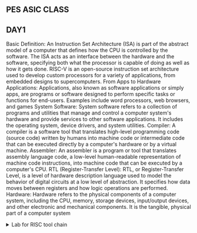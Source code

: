 ## PES ASIC CLASS
## DAY1

Basic Definition: An Instruction Set Architecture (ISA) is part of the abstract model of a computer that defines how the CPU is controlled by the software. The ISA acts as an interface between the hardware and the software, specifying both what the processor is capable of doing as well as how it gets done.
RISC-V is an open-source instruction set architecture used to develop custom processors for a variety of applications, from embedded designs to supercomputers. From Apps to Hardware
Applications: Applications, also known as software applications or simply apps, are programs or software designed to perform specific tasks or functions for end-users. Examples include word processors, web browsers, and games
System Software: System software refers to a collection of programs and utilities that manage and control a computer system's hardware and provide services to other software applications. It includes the operating system, device drivers, and system utilities.
Compiler: A compiler is a software tool that translates high-level programming code (source code) written by humans into machine code or intermediate code that can be executed directly by a computer's hardware or by a virtual machine.
Assembler: An assembler is a program or tool that translates assembly language code, a low-level human-readable representation of machine code instructions, into machine code that can be executed by a computer's CPU.
RTL (Register-Transfer Level): RTL, or Register-Transfer Level, is a level of hardware description language used to model the behavior of digital circuits at a low level of abstraction. It specifies how data moves between registers and how logic operations are performed.
Hardware: Hardware refers to the physical components of a computer system, including the CPU, memory, storage devices, input/output devices, and other electronic and mechanical components. It is the tangible, physical part of a computer system

</details>
<details>
	
<summary> Lab for RISC tool chain </summary>

 LABWORK FOR RISC TOOLCHAIN
1a#Writing C program using leaf header to find sum of integers from1 to 1 to n
 #include<stdio.h>
 int main(){
   int i, sum=0, n=111;
   for (i=1;i<=n; ++i) {
   sum +=i;
   } 
  printf("Sum of numbers from 1 to %d is %d \n",n,sum);
 return 0;
  }

![image](https://github.com/pavithra7369/asic/assets/143084423/8ea3e3ed-bccb-4517-be05-5d4939c223be)

 to get the output we use gcc compiler
 
 ![image](https://github.com/pavithra7369/asic/assets/143084423/91ac5138-57b9-4b6b-b08a-4c840ae1a881)
 
Using the RISC-V GCC compiler, we compiled the C program. riscv64-unknown-elf-gcc -O1 -mabi=lp64 -march=rv64i -o p1.o p1.c Using ls -ltr p1.c we can check that the object file is created.

![image](https://github.com/pavithra7369/asic/assets/143084423/93da6b2c-c8a3-46e8-8faa-8b6a0f76788a)

to get dissembled ALP code use: riscv64-unknown-elf-objdump -d p1.o | less
In order to view the main section, type /main

![image](https://github.com/pavithra7369/asic/assets/143084423/b9202056-49b6-412d-b58f-2c640ff17033)

the byte information increments by 4 bytes,
number of instructions =1084/4

Spike Simulation and Debug: spike pk p1.o is used to check whether the instructions produced are right to give the correct output.
spike -d pk p1.c is used for debugging.

1b.Write a C program p2 that shows the maximum and minimum values of 64 bit signed numbers

![image](https://github.com/pavithra7369/asic/assets/143084423/70ea471f-02f6-4412-9b1f-7953d2bac52c)

after compiling

![image](https://github.com/pavithra7369/asic/assets/143084423/675cb8c6-e0f2-4da9-8450-2a62243a167d)

1c.Write a C program p3 that shows the maximun and minimum values of 64 bit unsigned numbers

![image](https://github.com/pavithra7369/asic/assets/143084423/585f71cf-bbfe-4025-b04a-803f9a7ab667)

after compiling

![image](https://github.com/pavithra7369/asic/assets/143084423/ca7c3286-7a23-4de3-b32c-e20328e58f13)


Application binary interface(ABI)
ABI (application binary interface), as the name says, is an interface, that helps programs access system hardware and services.
ABI defines how your code is stored inside the library file, so that any program using your library can locate the desired function and execute it.
Each register has a specific name called ABI name which access the internal registers of internal registers.

Labwork
Write C code in one file and your assembly code in a separate file. In the assembly file, we declared assembly functions with appropriate signatures that match the calling conventions of your platform.
C Program - Sum of numbers from 1 to 9:
![image](https://github.com/pavithra7369/asic/assets/143084423/ffeb1c5f-fac0-45b2-bf37-2abefc7f3a5f)

assembly code

![image](https://github.com/pavithra7369/asic/assets/143084423/b94e6ba2-d773-4b2b-97ba-545858901e97)

Compilation: To compile C code and Asseembly file use the command
riscv64-unknown-elf-gcc -O1 -mabi=lp64 -march=rv64i -o p3.o p3.c load.s this would generate object file p3.o
Execution: To execute the object file run the command spike pk p3.o

![image](https://github.com/pavithra7369/asic/assets/143084423/a296774b-3f68-4b6c-a2f0-a8cc4f064c02)



## Installation
> git clone https://github.com/YosysHQ/yosys.git

> cd yosys

> sudo apt install make

> sudo apt-get update

> sudo apt-get install build-essential clang bison flex  libreadline-dev gawk tcl-dev libffi-dev git  graphviz xdot pkg-config python3 libboost-system-dev libboost-python-dev libboost-filesystem-dev zlib1g-dev

> make config-gcc

> make

> sudo make install

> sudo apt install gtkwave

![WhatsApp Image 2023-09-02 at 19 12 29](https://github.com/pavithra7369/asic/assets/143084423/fc6ba69b-1112-44da-98b0-c0f24f826f73)

+ Yosys installation
  
   $ git clone https://github.com/YosysHQ/yosys.git
  
   $ cd yosys-master
  
   $ sudo apt install make
  
   $ sudo apt-get install build-essential clang bison flex \
    libreadline-dev gawk tcl-dev libffi-dev git \
    graphviz xdot pkg-config python3 libboost-system-dev \
    libboost-python-dev libboost-filesystem-dev zlib1g-dev
  
  $ make
  
  $ sudo make install
  
  ![WhatsApp Image 2023-09-02 at 19 17 44](https://github.com/pavithra7369/asic/assets/143084423/d1cb3e7f-4330-45fb-ad21-f2b0aa514ba3)

  + Iverilog installation command
    > sudo apt-get install iverilog

    ![WhatsApp Image 2023-09-02 at 19 20 27](https://github.com/pavithra7369/asic/assets/143084423/99e68623-0f7f-4062-8efc-bac965a30b80)

  + gtkwave simulator installation command
    > sudo apt-get install gtkwave

    ![WhatsApp Image 2023-09-02 at 19 22 38](https://github.com/pavithra7369/asic/assets/143084423/0646e0cf-e994-41f1-a483-9f6727a287b9)


# DAY 1 RTL DESIGN USING VERILOG WITH SKY130 TECHNOLOGY

## **Introduction to open-source simulator iverilog**
__Simulator__
   + simulator is a tool used for checking the design
   
   + RTL design is checked for adherence to the spec by simulating the design
   
   + Simulator is a tool used for simulating the design(iverilog is the simulator here)
   
__Design__
   + Design is the actual verilog code or set of verilog codes which has the intended functionality to meet with required specifications
   
__Testbench__
     + Testbench is the setup to apply stimulus(test_vectors) to the design to check it's functionality and match it to spec
     
__How Simulator Works?__
   + Simulator looks for the change on input signals
   + Upon change to the input the output will be evaluated,no change in input-no change in output
   + Simulator is looking for change in the values of input.
   
   ![WhatsApp Image 2023-09-02 at 16 29 45](https://github.com/pavithra7369/asic/assets/143084423/621d6e08-28d5-4e9e-9b27-99340d98eb39)

 __iverilog based simulation flow__
 ![WhatsApp Image 2023-09-02 at 16 29 46](https://github.com/pavithra7369/asic/assets/143084423/5f5a8767-af09-4633-8363-4813dfe20400)
  VCD file-value change dump format, vcd file is used because we are looking for changes in values
  gtkwave-is used for viewing the waveform
  
_examples with testbenches_
  ![WhatsApp Image 2023-09-02 at 16 43 05](https://github.com/pavithra7369/asic/assets/143084423/f358224b-06af-4b64-9e21-846920cab8aa)
  
 
    module good_mux (input i0 , input i1 , input sel , output reg y); 
  
    always @ (*)
 
     begin
		if(sel)
		y <= i1;
		else 
		y <= i0;
	end
      endmodule
      

      timescale 1ns / 1ps
    module tb_good_mux;
    // Inputs
    reg i0,i1,sel;
    // Outputs
    wire y;
  		// Instantiate the Unit Under Test (UUT), name based instantiation
	good_mux uut (.sel(sel),.i0(i0),.i1(i1),.y(y));
	//good_mux uut (sel,i0,i1,y);  //order based instantiation
    initial begin
	$dumpfile("tb_good_mux.vcd");
	$dumpvars(0,tb_good_mux);
	// Initialize Inputs
	sel = 0;
	i0 = 0;
	i1 = 0;
	#300 $finish;
     end
    always #75 sel = ~sel;
    always #10 i0 = ~i0;
    always #55 i1 = ~i1;
    endmodule

**we have stimulus generator,we dont have stimulus observer,we arre directly dumping the vcd file and observing the output.**

## simulation
**commands used are**
> iverilog filename.v tb_filename.v

>./a.out      #this cwhen executed, this dumps the vcd file

> gtkwave tb_filename.vcd
 
![WhatsApp Image 2023-09-02 at 16 47 01](https://github.com/pavithra7369/asic/assets/143084423/c70b5b97-cbee-4720-8392-00adf48a804e)

![WhatsApp Image 2023-09-02 at 17 02 13](https://github.com/pavithra7369/asic/assets/143084423/99377cec-3618-4696-9820-52b74b68dd5c)

when multiplexer's select line=0, the output is following I0,when select line =1,the output follows I1
To look into what is exactly written in this file use the following command
gvim tb_good_mux.v -o good_mux.v

![WhatsApp Image 2023-09-02 at 17 09 36](https://github.com/pavithra7369/asic/assets/143084423/c79ddabd-79a4-400d-af11-e79a2ef75a82)


## synthesis
  Introduction to yosys
 **Synthesizer**
  + Tool used for converting the RTL to netlist
  + Yosys is the synthesizer in this course

![WhatsApp Image 2023-09-02 at 17 16 58](https://github.com/pavithra7369/asic/assets/143084423/85768ab1-2d4d-4f61-aba8-ba40aa572a16)

>read_verilog command is to read the design
>read_liberty to read .lib files
>write_verilog is to write netlist file
>Netlist is representation of design in cells present in .lib

**Verify the synthesis**

![WhatsApp Image 2023-09-02 at 17 21 04](https://github.com/pavithra7369/asic/assets/143084423/d342605e-586e-450b-94fb-5868e3f1c2ac)

+ The set of primary inputs/primary outputs will remain same between RTL design and synthesized netlist

**RTL design:**

Behavioural representation of required specification

**Synthesis:**

 It is RTL to gate level translation,this file is given out as a file called netlist
 
**.lib**

.lib is a collection of logical modules,there are different flavours of same gate.

-->We reqire different flavours of the same gate for example a 2 input AND gate with slow,medium and faster version.
In general fast version of gates are required for maximum speed of operation of a digital circuit, and slow version of gates are required to 
ensure no "hold" issues.This collection of logical modules form .lib

![WhatsApp Image 2023-09-02 at 17 41 52](https://github.com/pavithra7369/asic/assets/143084423/1bab7205-351f-48d9-85ec-84f70c8a9a4e)

**-->Faster cells vs Slower cell**, faster calls require more silicon area and power but they have less delay, slower cells require less silicon area and power but delay is comparitively more. Faster cells have wider transistors when compared to slower cells.

**-->Selection of cell**
We'll need to guide the Synthesizer to choose the flavour of cells that is optimum for implementation of logic circuit.More use of faster cells leads to more power consumption and silicon area and hold time violations may occur. More use of slower cells may make the circuit sluggish and may not meet the required performance.
So, the guidance offfered to synthesizer is "constraints"

![WhatsApp Image 2023-09-02 at 17 44 10](https://github.com/pavithra7369/asic/assets/143084423/963b38ca-3b0c-4570-b652-fb0ce33825d8)

+The synthesis process,first synthtical check is performed and then design is mapped.*

# Invoking Yosys 

> read_liberty -lib /path to .lib file    
*It reads all the components in the .lib file*

> read_verilog good_mux.v   
*This will read the desgn verilog file*

![WhatsApp Image 2023-09-02 at 17 51 40](https://github.com/pavithra7369/asic/assets/143084423/b0ce7301-3007-47b8-a480-182030b2df60)

> synth -top good_mux    
*synthsesizes the design*

![WhatsApp Image 2023-09-02 at 17 54 01](https://github.com/pavithra7369/asic/assets/143084423/ebbf93c5-eb31-427d-b99d-60e83b117e17)

![WhatsApp Image 2023-09-02 at 17 55 29](https://github.com/pavithra7369/asic/assets/143084423/58e64428-4511-4b21-9b31-9fff3e6b96b4)

> abc -liberty /path to .lib file 
*this command generates the netlist file based on .lib file*

![WhatsApp Image 2023-09-02 at 17 58 52](https://github.com/pavithra7369/asic/assets/143084423/52a3ca14-8519-4dcc-bcb7-616dc622a687)

>show 
*to see the synthsized output*

![WhatsApp Image 2023-09-02 at 18 00 10](https://github.com/pavithra7369/asic/assets/143084423/01f0240e-3397-41ed-9607-2f30f85aeb41)

*The synthesised output*

 ![WhatsApp Image 2023-09-02 at 18 07 42](https://github.com/pavithra7369/asic/assets/143084423/787c7a51-cc1c-4f65-82dd-93eaba24766a)
 
> write_verilog good_mux_netlist.v
  * To write the netlist*
   
> !gvim good_mux_netlist.v
*to extract the structue of file*

![WhatsApp Image 2023-09-02 at 18 13 01](https://github.com/pavithra7369/asic/assets/143084423/55d90739-f6dc-4967-9a50-068965a5e167)

![WhatsApp Image 2023-09-02 at 18 25 03](https://github.com/pavithra7369/asic/assets/143084423/0cdec9d7-089a-49f7-904f-a95a78bacfea)

*To get the netlist in a simple way switch to commands below*
> write_verilog -noattr good_mux_netlist.v
 >!gvim good_mux_netlist.v

![WhatsApp Image 2023-09-02 at 18 27 58](https://github.com/pavithra7369/asic/assets/143084423/2d62b0ed-9192-4699-b355-4301ac24fe3d)

## DAY2 Timing libs, hierarchical, flat synthesis, efficient flop coding styles
+ Introduction to timing dot libs
Command to extract .lib
> gvim /path

![WhatsApp Image 2023-09-02 at 19 35 04](https://github.com/pavithra7369/asic/assets/143084423/af63bcbd-49eb-4ded-a3f3-e0ffe02a2c0d)

![WhatsApp Image 2023-09-02 at 19 35 04](https://github.com/pavithra7369/asic/assets/143084423/d3f34acf-0bec-4b9f-8156-abf1b1f98544)

 if neede Use :syn off to remove the colour 
 
![WhatsApp Image 2023-09-02 at 19 37 49](https://github.com/pavithra7369/asic/assets/143084423/86e50b01-9f5a-4452-b560-178a2697a85c)

+ The first line represents the name of the library

+ PVT --> Process Voltage Temperature ,
  important for design to work . in the above library that is... sky130_fd_sc_hd__tt_025C_1v80

+ tt stands for typical process

+ 025c tands for temperature

+ 1v80stands for voltage

the command :/cell marks the main cells

![WhatsApp Image 2023-09-02 at 20 12 56](https://github.com/pavithra7369/asic/assets/143084423/1b7803b8-2380-418a-99ce-15d7fbbdee40)


+ what does the library contains?
here are some features:
different flavour of different cells and different flavour of same cells.
leakage_power
area number
power port information
each input pin information
transition and delay associated with the cell
timing information etc.

# **Lab hirearchial synthesis and flat synthesis**

     module sub_module2 (input a, input b, output y);
	assign y = a | b;
     endmodule

    module sub_module1 (input a, input b, output y);
	assign y = a&b;
    endmodule


    module multiple_modules (input a, input b, input c , output y);
    wire net1;
    sub_module1 u1(.a(a),.b(b),.y(net1));  //net1 = a&b
    sub_module2 u2(.a(net1),.b(c),.y(y));  //y = net1|c ,ie y = a&b + c;
    endmodule

+ command used for multiple modules are
  # Hierarchical Synthesis
> gvim multiple_modules.v

![WhatsApp Image 2023-09-02 at 21 20 24](https://github.com/pavithra7369/asic/assets/143084423/955f7671-b22c-43b2-9e0b-dc3751ad6c55)

![WhatsApp Image 2023-09-02 at 21 19 06](https://github.com/pavithra7369/asic/assets/143084423/1576f0b5-0914-42dd-baba-80b35f8de3b7)

Commands used:
> yosys --> to invoke yosys

> read_liberty -lib /path

> read_verilog multiple_modules.v

> synth -top multiple_modules

> abc -liberty /path

> show multiple_modules

![WhatsApp Image 2023-09-02 at 21 22 52](https://github.com/pavithra7369/asic/assets/143084423/c452a358-03d4-4019-9b0c-a9a1ad504969)

![WhatsApp Image 2023-09-02 at 21 23 54](https://github.com/pavithra7369/asic/assets/143084423/6c70307d-b199-4116-b4f4-b597b643e8f5)

![WhatsApp Image 2023-09-02 at 21 24 37](https://github.com/pavithra7369/asic/assets/143084423/e9af85dd-680b-47e1-a8f5-bbbdcec9b0d0)

![WhatsApp Image 2023-09-02 at 21 24 56](https://github.com/pavithra7369/asic/assets/143084423/f8072ea0-357e-48c1-abe8-5fdd17bc868f)

![WhatsApp Image 2023-09-02 at 21 27 10](https://github.com/pavithra7369/asic/assets/143084423/d5667545-6418-4d83-87dd-011450778192)

to view the netlist commands used:

> write_verilog -noattr multiple_modules_hier.v

> !gvim multiple_modules_hier.v

![WhatsApp Image 2023-09-02 at 21 31 24](https://github.com/pavithra7369/asic/assets/143084423/db26a7ac-ede1-4e79-953d-82ad20414139)

![WhatsApp Image 2023-09-02 at 21 31 35](https://github.com/pavithra7369/asic/assets/143084423/320d2ad9-3631-44e3-97a0-a9cff70f88ac)

![WhatsApp Image 2023-09-02 at 21 36 21](https://github.com/pavithra7369/asic/assets/143084423/aad97fa8-bbb5-4f07-90fa-e5f4e433ba0e)

![WhatsApp Image 2023-09-02 at 21 56 40](https://github.com/pavithra7369/asic/assets/143084423/b284ba9e-aa50-4dba-825f-9f866f30aa44)

# Flat Synthesis

> flatten
is the command to write flat netlist

![WhatsApp Image 2023-09-02 at 21 56 40](https://github.com/pavithra7369/asic/assets/143084423/2f22bb3f-23dd-41e0-9727-f0d9bbda25c8)

![WhatsApp Image 2023-09-02 at 21 31 24](https://github.com/pavithra7369/asic/assets/143084423/416151c6-b2ab-4de7-bcb1-a4427046eebb)

![WhatsApp Image 2023-09-02 at 21 31 35](https://github.com/pavithra7369/asic/assets/143084423/022bef66-4756-405e-bc36-aec074bc7a89)

+ the hirearchies of submodule1 and submodule2 are preserved

![WhatsApp Image 2023-09-02 at 21 36 21](https://github.com/pavithra7369/asic/assets/143084423/475aac57-4304-480c-9413-8d759b336673)

+ when we flatten a module we see the structure completely

To obtain only sub_module1 :
invoke yosys

> read_liberty -lib /path

> read_verilog multiple_modules.v

> synth -top <module1_name>

> abc -liberty /path

> show

![WhatsApp Image 2023-09-02 at 21 43 59](https://github.com/pavithra7369/asic/assets/143084423/5013a767-f40d-4dc3-b6f5-455af757e59f)

![WhatsApp Image 2023-09-02 at 21 44 13](https://github.com/pavithra7369/asic/assets/143084423/af8d9e14-1f8d-4319-9ac4-723c755e36b1)

the sub_module1 is shown below:

![WhatsApp Image 2023-09-02 at 21 44 26](https://github.com/pavithra7369/asic/assets/143084423/2d98b40a-4601-43ee-b070-e6b0c6245076)

->Reasons for using submodules
+ sub module level synthesis is used when we have multiple instance of same module

+ divide and conquer

  # **Various flop coding styles and optimization**
  
   + flip flops are sequencing elements, they distinguish the current token from the prrevious token or data,without flip flops the next token might catch up with previous token,garbling both. Thus flip flops are used to store the value of glitches.
   +  flip flops are edge triggered the output of the flop changes only on the edge of the clock,means if the input is glitching the output will be stable,meaning the stable output is given next combinational circuit then the output of the combinational circuit will also be stable.

** How to code the flip flops **
To initialize the flop ,there are control pins on the flop like reset or set

these reset and set can either be synchronous or asynchronous

+ **ASYNCHRONOUS**
> **asynchronous reset**:
 _module dff_asyncres_

    module dff_asyncres ( input clk ,  input async_reset , input d , output reg q );
    always @ (posedge clk , posedge async_reset)
    begin
	      if(async_reset)
		    q <= 1'b0;
	      else	
		     q <= d;
    end
    endmodule

![WhatsApp Image 2023-09-03 at 08 15 19](https://github.com/pavithra7369/asic/assets/143084423/fbf5252b-73b3-4e8b-b5eb-e5790c123b18)

![WhatsApp Image 2023-09-03 at 08 11 56](https://github.com/pavithra7369/asic/assets/143084423/3817902f-02c4-47a3-b236-2e3752a0e41b)

![WhatsApp Image 2023-09-02 at 19 35 18](https://github.com/pavithra7369/asic/assets/143084423/46d613fc-8538-4b99-92ce-bb275c89c963)

![WhatsApp Image 2023-09-02 at 22 34 45](https://github.com/pavithra7369/asic/assets/143084423/ebad393c-4f54-4ee5-9cce-449104973a01)

 > **asynchronous set:**
 _module dff_asyn_set_

    module module dff_syncres ( input clk , input async_reset , input sync_reset , input d , output reg q );
         always @ (posedge clk )
         begin
	           if (sync_reset)
		         q <= 1'b0;
	           else	
		         q <= d;
         end
         endmodule

![WhatsApp Image 2023-09-02 at 22 34 46](https://github.com/pavithra7369/asic/assets/143084423/109cde00-af5c-4593-81f7-198f1efdf654)

  ![WhatsApp Image 2023-09-02 at 22 34 44](https://github.com/pavithra7369/asic/assets/143084423/9b8b8b41-35c3-4200-8166-d8debcb114c7)

![WhatsApp Image 2023-09-02 at 22 34 47](https://github.com/pavithra7369/asic/assets/143084423/cc110b21-5562-4668-aee7-4fa5b80daeab)

![WhatsApp Image 2023-09-02 at 22 34 45](https://github.com/pavithra7369/asic/assets/143084423/0ddcb26f-0b49-4e94-9f2c-344f381f11b8)

+ **Synchronous**
  > **Synchronous reset*
  _module dff_syncres_
   
      module dff_syncres ( input clk , input async_reset , input sync_reset , input d , output reg q );
         always @ (posedge clk )
         begin
	    if (sync_reset)
		  q <= 1'b0;
	    else	
		  q <= d;
          end
      endmodule

![WhatsApp Image 2023-09-03 at 08 26 36](https://github.com/pavithra7369/asic/assets/143084423/9c40f5a7-8a11-47f6-ba27-d0deb084b14f)

![WhatsApp Image 2023-09-03 at 08 24 13](https://github.com/pavithra7369/asic/assets/143084423/0ae75cc3-c973-43ec-ab38-7b2b01170bf8)

![WhatsApp Image 2023-09-02 at 15 04 36](https://github.com/pavithra7369/asic/assets/143084423/8a25a483-a9dc-43df-a6b1-8fbf0f3ea6c1)

  ![WhatsApp Image 2023-09-02 at 15 04 36](https://github.com/pavithra7369/asic/assets/143084423/37f25efe-0b73-49b4-8b74-95d3e5a19ec8)

+ **module mul2**

      module mul2 (input [2:0] a, output [3:0] y);
      assign y = a * 2;
      endmodule

  ![WhatsApp Image 2023-09-03 at 08 38 11](https://github.com/pavithra7369/asic/assets/143084423/3dfd84a5-1a96-4c3f-b350-fe97122beadc)

![WhatsApp Image 2023-09-03 at 08 38 10](https://github.com/pavithra7369/asic/assets/143084423/94f44513-422b-4911-a373-09ade64fd2ad)

![WhatsApp Image 2023-09-03 at 08 38 07](https://github.com/pavithra7369/asic/assets/143084423/22338f65-18ff-4ddc-ae4d-2eaf7808d450)

![WhatsApp Image 2023-09-03 at 08 38 10](https://github.com/pavithra7369/asic/assets/143084423/235239e4-0898-4ae1-b13f-cf62105888e0)

  ![WhatsApp Image 2023-09-03 at 08 38 07](https://github.com/pavithra7369/asic/assets/143084423/83d9eb13-e747-44f8-9416-253e6fc9b613)

![WhatsApp Image 2023-09-03 at 08 38 12](https://github.com/pavithra7369/asic/assets/143084423/c954b288-fa48-42e4-afde-30e8eb5ced68)

![WhatsApp Image 2023-09-03 at 08 38 10](https://github.com/pavithra7369/asic/assets/143084423/3682e3ec-6924-444e-ac21-cef55a2dc33e)

+ **special case**
  in this case the realtion is  a*9=y
  
![WhatsApp Image 2023-09-03 at 08 38 08](https://github.com/pavithra7369/asic/assets/143084423/30b32cb9-d7b8-4f1b-a5df-1a639fc8f111)

![WhatsApp Image 2023-09-03 at 08 38 09](https://github.com/pavithra7369/asic/assets/143084423/99962e9e-9f36-4022-a178-0daad2dfc057)

![WhatsApp Image 2023-09-03 at 08 38 09](https://github.com/pavithra7369/asic/assets/143084423/93279214-b534-4d43-8d47-63898623731e)

![WhatsApp Image 2023-09-03 at 08 38 09](https://github.com/pavithra7369/asic/assets/143084423/6d4dc4d2-b0ab-4990-a43c-1c94420e0886)

![WhatsApp Image 2023-09-03 at 08 38 12](https://github.com/pavithra7369/asic/assets/143084423/fc723b4b-71dd-46ed-a758-857b88e7f477)

## Day3 Combinational and sequential optimizations

 **Introduction to logic optimizations**
 
 > **Combinational logic optimization**
   > squeezing the logic to get most optimized logic-->area and power savings
   > constant propagation --> direct optimization
      > example:-
    ![WhatsApp Image 2023-09-03 at 09 05 19](https://github.com/pavithra7369/asic/assets/143084423/b2c845aa-04de-44d1-91cb-044f4d655201)
           In the above example if A is 0, we can effectively write th eentire logic circuit as inverter.This will directly reduce the number of 
           transistors required as  Y=(AB+C)' requires 8 transistors and a inverter circuit requires 2 MOS transistors, thus consuming less area and less 
           power.
   > boolean logic optimization --> using K-map
      > example:- 
   ![image](https://github.com/pavithra7369/asic/assets/143084423/076abf30-bf0e-4b72-b84d-94f863f356cb)
    As seen in the above example a boolean logic can be reduced, and thus the reduced equation requires less MOS transistors and less area and power 
    comparitively.

 > **Sequential logic optimizations**
   >  sequential constant propogation
       > example:-
        ![image](https://github.com/pavithra7369/asic/assets/143084423/79ad8b33-2f01-4d19-8af1-48c4e4e46b7b)
        in the above example, Y=1 irrespective of clock,reset,Q,A.
       > example:-
           ![image](https://github.com/pavithra7369/asic/assets/143084423/049c3feb-1aa9-4eed-83ea-6ad97eeb6fae)
         every flop with D input is not a sequential constant ,for clock to become sequential constant Q pin should always take constabt value.
    

   > Advanced optimization
     > state optimization - optimization of unused states
     > retiming -technique to improve performance of logic circuit
     > sequential logic cloning (floor plan Aware synthesis) - cloning is done when we are doing physical aware synthesis

**LAB- combinational logic optimizations**
command to do the optimizations is opt_clean -purge
1) opt_check

       module opt_check (input a , input b , output y);
       assign y = a?b:0;
       endmodule
   
![image](https://github.com/pavithra7369/asic/assets/143084423/913d45d0-faa7-456b-95b5-0473ca8a4738)

![image](https://github.com/pavithra7369/asic/assets/143084423/691c297a-44a0-4fcc-a2ce-5e7e0220dd44)

![image](https://github.com/pavithra7369/asic/assets/143084423/4ff3c139-73f5-44ab-a29d-5b3f239e45c5)

2)opt_check2
     
    module opt_check2 (input a , input b , output y);
     assign y = a?1:b;
    endmodule

![image](https://github.com/pavithra7369/asic/assets/143084423/83ebc849-703f-4723-94b6-8a0c6bb678bf)

![image](https://github.com/pavithra7369/asic/assets/143084423/09760d21-c3ff-4137-a742-41f7f74153d0)

 3)opt_check3
 
 ![WhatsApp Image 2023-09-03 at 11 34 52](https://github.com/pavithra7369/asic/assets/143084423/faba49c7-9b8f-46fe-848c-300eecf25fd8)

 ![WhatsApp Image 2023-09-03 at 11 36 59](https://github.com/pavithra7369/asic/assets/143084423/49b9f218-bb95-4b78-8631-92743c365c0a)

![WhatsApp Image 2023-09-03 at 11 38 09](https://github.com/pavithra7369/asic/assets/143084423/baed4345-4d79-4db4-80e1-c88aea63c2c3)

4)opt_check4

    module opt_check4 (input a , input b , input c , output y);
        assign y = a?(b?(a & c ):c):(!c);
    endmodule
![WhatsApp Image 2023-09-03 at 11 44 59](https://github.com/pavithra7369/asic/assets/143084423/0a5e5aec-ac76-478a-af0d-ce106174e8fd)

   ![WhatsApp Image 2023-09-03 at 11 46 05](https://github.com/pavithra7369/asic/assets/143084423/596be5b5-b3a2-475d-ac90-acd8d960fb2e)
 
![WhatsApp Image 2023-09-03 at 11 46 38](https://github.com/pavithra7369/asic/assets/143084423/5175d944-224b-4d42-bc85-23122880e0e6)

5)multiple_modules_opt

        module sub_module1(input a , input b , output y);
               assign y = a & b;
        endmodule

        module sub_module2(input a , input b , output y);
         assign y = a^b;
        endmodule

        module multiple_module_opt(input a , input b , input c , input d , output y);
        wire n1,n2,n3;
        sub_module1 U1 (.a(a) , .b(1'b1) , .y(n1));
        sub_module2 U2 (.a(n1), .b(1'b0) , .y(n2));
        sub_module2 U3 (.a(b), .b(d) , .y(n3));

        assign y = c | (b & n1); 
        endmodule
![image](https://github.com/pavithra7369/asic/assets/143084423/fb6b5007-7331-4525-9a0f-8c3d21ff134c)

![image](https://github.com/pavithra7369/asic/assets/143084423/705cc412-e1d0-4f0b-a4be-94ad27f720f1)

synthseis after command flatten

![image](https://github.com/pavithra7369/asic/assets/143084423/145b43a7-14d3-4d36-8ef8-1d93722339e9)


  6)multiple_module_opt2

                      module sub_module(input a , input b , output y);
 	                     assign y = a & b;
                      endmodule
 
                      module multiple_module_opt2(input a , input b , input c , input d , output y);
 	                    wire n1,n2,n3;
 	                    sub_module U1 (.a(a) , .b(1'b0) , .y(n1));
 	                    sub_module U2 (.a(b), .b(c) , .y(n2));
 	                    sub_module U3 (.a(n2), .b(d) , .y(n3));
 	                    sub_module U4 (.a(n3), .b(n1) , .y(y));
                      endmodule


![image](https://github.com/pavithra7369/asic/assets/143084423/3dd84fa7-8dd4-4ee4-909d-34fbb9514110)

synthesis after command flatten

![image](https://github.com/pavithra7369/asic/assets/143084423/29c59d52-4dae-47a6-8f78-a35b2dd41102)

     
   **LAB-sequential logic optimization**
   1)dff_const1
    Files are present in
    > ls dff*const

 ![WhatsApp Image 2023-09-03 at 10 20 01](https://github.com/pavithra7369/asic/assets/143084423/3929f6c1-6410-4153-b3c1-29b47b558c1c)

 ![WhatsApp Image 2023-09-03 at 10 18 48](https://github.com/pavithra7369/asic/assets/143084423/3eb60013-3e7e-4b7b-b1f3-45f03ef4b263)
 
![WhatsApp Image 2023-09-03 at 10 33 37](https://github.com/pavithra7369/asic/assets/143084423/6fc44c65-e9f8-41d1-a009-703db81738fa)

   ![WhatsApp Image 2023-09-03 at 10 28 12](https://github.com/pavithra7369/asic/assets/143084423/772b267f-7f78-4525-8d4a-1564e5ef82eb)
 
![WhatsApp Image 2023-09-03 at 10 29 57](https://github.com/pavithra7369/asic/assets/143084423/8fb9e666-1a9f-4bed-b3ae-e65780315ccb)

2)dff_const2
        
    module dff_const2(input clk, input reset, output reg q);
 	              always @(posedge clk, posedge reset)
 	              begin
 		         if(reset)
 			         q <= 1'b1;
 		         else
 			         q <= 1'b1;
 	               end
                endmodule
![WhatsApp Image 2023-09-03 at 10 38 47](https://github.com/pavithra7369/asic/assets/143084423/a99c6409-f870-49be-85c1-f26cd19c2b58)

![WhatsApp Image 2023-09-03 at 10 38 09](https://github.com/pavithra7369/asic/assets/143084423/46fd81d5-a295-477c-82ee-e615e448dd8a)

![WhatsApp Image 2023-09-03 at 10 35 03](https://github.com/pavithra7369/asic/assets/143084423/f2b0ccfc-68b4-4479-8b9c-4a0456a65573)

![WhatsApp Image 2023-09-03 at 10 41 18](https://github.com/pavithra7369/asic/assets/143084423/6fec596d-2071-47c0-a93b-94e5bf25d1c7)

![WhatsApp Image 2023-09-03 at 10 42 27](https://github.com/pavithra7369/asic/assets/143084423/377a97bc-2061-41b8-b732-0f3ed7aa8fb1)

3)dff_const3

    module dff_const3(input clk, input reset, output reg q);
 	reg q1;
 
 	always @(posedge clk, posedge reset)
 	begin
 		if(reset)
 		begin
 			q <= 1'b1;
 			q1 <= 1'b0;
 		end
 		else
 		begin
 			q1 <= 1'b1;
 			q <= q1;
 		end
 	end
 	endmodule

  ![WhatsApp Image 2023-09-03 at 11 00 52](https://github.com/pavithra7369/asic/assets/143084423/a44cde51-120f-40d0-96c8-b9c19e49f57f)

![WhatsApp Image 2023-09-03 at 11 04 30](https://github.com/pavithra7369/asic/assets/143084423/954687f0-6cc2-400f-8b5a-21931ce250ed)

![WhatsApp Image 2023-09-03 at 11 05 19](https://github.com/pavithra7369/asic/assets/143084423/44e7dae7-70d2-4a47-b9bb-fcc9afa2562d)

4)dff_const4
        
	module dff_const4(input clk, input reset, output reg q); reg q1;

 	always @(posedge clk, posedge reset)
 	begin
 		if(reset)
 		begin
 			q <= 1'b1;
 			q1 <= 1'b1;
 		end
 	else
 		begin
 			q1 <= 1'b1;
 			q <= q1;
 		end
 	end
 	endmodule
![WhatsApp Image 2023-09-03 at 11 10 04](https://github.com/pavithra7369/asic/assets/143084423/9840e1b3-5cee-470b-86de-026fb17e05a9)

![WhatsApp Image 2023-09-03 at 11 09 34](https://github.com/pavithra7369/asic/assets/143084423/8aaeaa50-c64e-4db7-b5f3-f87184b95d01)

![WhatsApp Image 2023-09-03 at 11 11 37](https://github.com/pavithra7369/asic/assets/143084423/e220a9d3-52d7-4c90-890b-e9b1c5496a86)

![WhatsApp Image 2023-09-03 at 11 12 11](https://github.com/pavithra7369/asic/assets/143084423/5986b0e1-1495-4bdd-8fbe-50077027d01e)

5)dff_const5

     module dff_const5(input clk, input reset, output reg q);
     reg q1;
    always @(posedge clk, posedge reset) 
    begin
    if(reset) begin q <= 1'b0; q1 <= 1'b0; 
    end 
    else 
    begin q1 <= 1'b1; q <= q1; 
    end
    end endmodule

![WhatsApp Image 2023-09-03 at 11 17 56](https://github.com/pavithra7369/asic/assets/143084423/f941d0be-6006-4374-bba7-077d72d49b8e)

![WhatsApp Image 2023-09-03 at 11 17 23](https://github.com/pavithra7369/asic/assets/143084423/a087a973-d4bb-4c26-a6fc-5142549493d9)

![WhatsApp Image 2023-09-03 at 11 19 10](https://github.com/pavithra7369/asic/assets/143084423/3de66b4e-f0ee-4b4b-911c-03176d5fe03d)

![WhatsApp Image 2023-09-03 at 11 20 26](https://github.com/pavithra7369/asic/assets/143084423/3fd6986e-e5a6-4bc4-9a74-2f47c279f3d3)

**Sequential optimizations for unused outputs**
1)counter_opt

 		module counter_opt (input clk , input reset , output q);
 		reg [2:0] count;
 		assign q = count[0];
 		always @(posedge clk ,posedge reset)
 		begin
 			if(reset)
 				count <= 3'b000;
 			else
 				count <= count + 1;
 		end
 		endmodule

   ![WhatsApp Image 2023-09-03 at 12 34 15](https://github.com/pavithra7369/asic/assets/143084423/55bb3c3d-aadf-4f89-ae8e-46d96135ff8f)

![WhatsApp Image 2023-09-03 at 12 33 24](https://github.com/pavithra7369/asic/assets/143084423/ddb0fe79-77a7-47f0-abd6-763966b44ea6)

![image](https://github.com/pavithra7369/asic/assets/143084423/50ad19a1-ac36-45c5-9249-22c1d5be4a8e)

![WhatsApp Image 2023-09-03 at 12 37 59](https://github.com/pavithra7369/asic/assets/143084423/1dbd3b08-a1a9-4a7e-83cf-20d173069e77)

![WhatsApp Image 2023-09-03 at 12 39 24](https://github.com/pavithra7369/asic/assets/143084423/dee2572d-8e38-439f-8053-ba0456a0a6b7)


2)module counter_opt2

 			module counter_opt (input clk , input reset , output q);
 					reg [2:0] count;
 					assign q = {count[2:0]==3'b100};
 					always @(posedge clk ,posedge reset)
 					begin
 					if(reset)
 						count <= 3'b000;
 					else
 						count <= count + 1;
 					end
 			endmodule

![image](https://github.com/pavithra7369/asic/assets/143084423/474e4c19-6e2c-4b82-9cf1-71370af00c71)

![image](https://github.com/pavithra7369/asic/assets/143084423/e4e9bfe1-077b-425f-889c-7828a9aba519)

## Day-4-GLS,blocking vs non-blocking and Synthesis-Simulation mismatch

**GLS, Synthesis-Simulation mismatch and Blocking, Non-blocking statements**

+  What is GLS?

  Running the test bench with netlist as design under test
  netlist is logically same as RTL code,input and output in netlist and RTL code are same therefore nerlist will fit in the testbench


+ why GLS?

  verify the logical correctness of gesign after synthesis
  Ensuring the timing of the design is met, for this GLS need to be run with delay annotation.

+  GLS using IVERILOG

![image](https://github.com/pavithra7369/asic/assets/143084423/3cbf6dd3-50c5-4f10-9057-49f7a2293e53)

> The design in the above block contains netlist,it has standard cells, but these standarrd cell's meaning should be given to the tool, so we give gate level verilog modules.
> we validate the functionality of netlist, for synthesis and simulation mismatches.

+ Synthesis Ans Simulation Mismatch
  
  missing sensitivity list
  blocking vs Non blocking Assignments
  Non standard verilog code
Example:

	  module mux(
	  input i0,input i1,input sel,ouput reg y);
       always@(sel)
	  begin
	  if(sel)
	       y=i1;
	  else
	       y=i0;
	  end 
	  endmodule
 +  simulator looks for change in input only then there is change in input
+ Blocking and non blocking statements
 > Blocking (=)
   + executes the statements in the order it is written
   + so the first statement is evaluated beforee the second statement


>  Non-blocking (<=)
   + executes parallely .order doesnot matches
   + executes all the RHS when always block is entered and assigns to LHS.


+ Caveats with Blocking Statements
//In this case q=q0 and then q0=d
 
      module code (input clk,input reset,input d,output regd);
      reg q0;
      always@(posedge clk,posedge reset)
      begin
       if(reset)
        begin q0=1'b0; q=1'b0;
       end
      else 
      begin
      q=q0
      q0=d;
      end 
      endmodule
//In this case the order is changed which leads to wrong output, This is where synthesis mismatch occurs
     
	 module code (input clk,input reset,input d,output regd);
	  reg q0;
	  always@(posedge clk,posedge reset)
	  begin
	  if(reset)
	  begin
	   q0=1'b0;
	   q=1'b0;
	  end
	  else
	  begin
	   q0=d;
	   q=q0;
	  end 
	  endmodule
   
  **Labs-GLS and Synthesis-Simulation Mismatch**

    module ternary_operator_mux (input i0 , input i1 , input sel , output y);
		assign y = sel?i1:i0;
	endmodule

 ![WhatsApp Image 2023-09-03 at 13 59 30](https://github.com/pavithra7369/asic/assets/143084423/b0b027a7-0d3d-4180-9310-de9aa2d9ad93)

  ![WhatsApp Image 2023-09-03 at 13 58 51](https://github.com/pavithra7369/asic/assets/143084423/024efa71-a572-4eec-ae99-cf8eabc01f73)

![WhatsApp Image 2023-09-03 at 14 01 27](https://github.com/pavithra7369/asic/assets/143084423/bfb8448b-a5f1-4506-ae20-b44cd1e6323a)

![WhatsApp Image 2023-09-03 at 14 01 00](https://github.com/pavithra7369/asic/assets/143084423/d817c9e7-c46f-4f40-b5e1-781cf76bd704)

+ Netlist simulation
  
 ![WhatsApp Image 2023-09-03 at 14 13 27](https://github.com/pavithra7369/asic/assets/143084423/f090cb3e-feb2-45d0-bb68-31c7e47038fe)

![WhatsApp Image 2023-09-03 at 14 14 03](https://github.com/pavithra7369/asic/assets/143084423/a3d80f1b-b503-4222-8c31-59cdd3767585)

Example2: this is going show the simulation synthesis mismatch


	module bad_mux (input i0 , input i1 , input sel , output reg y);
		always @ (sel)
		begin
			if(sel)
				y <= i1;
			else 
				y <= i0;
		end
	endmodule

 ![WhatsApp Image 2023-09-03 at 14 18 55](https://github.com/pavithra7369/asic/assets/143084423/4ff06f77-cf12-453e-8451-08d80ab2e94e)

![WhatsApp Image 2023-09-03 at 14 18 29](https://github.com/pavithra7369/asic/assets/143084423/4e2b6e04-e222-40c2-a15c-c9ae261305aa)

![WhatsApp Image 2023-09-03 at 14 20 41](https://github.com/pavithra7369/asic/assets/143084423/2ec21fe3-1580-4039-beab-3b0760092233)

![WhatsApp Image 2023-09-03 at 14 21 16](https://github.com/pavithra7369/asic/assets/143084423/ebe573e3-1714-4412-806a-17310c08ccb2)

In the below picture, we can see that, sel=0, so the output y=i0, and i0 in this case is 1 but we are getting output where y=0.This is due to synthesis simulation mismatch.

![WhatsApp Image 2023-09-03 at 14 27 56](https://github.com/pavithra7369/asic/assets/143084423/ec31f971-30c9-46ae-aebc-7b531ec160e4)

**Lab-GLS and Synthesis-Simulation Mismatch for blocking statement**

example1

    module blocking_caveat (input a , input b , input c, output reg d);
    reg x; 
    always @ (*)
    begin d = x & c;
    x = a | b; 
    end
    endmodule
    
simulation

 ![WhatsApp Image 2023-09-03 at 14 35 30](https://github.com/pavithra7369/asic/assets/143084423/f125c12f-0139-4ec6-b6e1-2690bd1c37c9)
   
![WhatsApp Image 2023-09-03 at 14 36 36](https://github.com/pavithra7369/asic/assets/143084423/53291e85-74ee-4d9e-aaa8-9892dadec4cc)

synthesis

![WhatsApp Image 2023-09-03 at 14 42 18](https://github.com/pavithra7369/asic/assets/143084423/cbf6ce59-dfd8-47a4-9cf3-32e634b90867)

![WhatsApp Image 2023-09-03 at 14 42 51](https://github.com/pavithra7369/asic/assets/143084423/fef9d970-6da6-4c88-a485-87948408e600)

In the below picture we can see that when a is low b is low the ouput is low,because it is taking instantenous value, this is called synthesis mismatch due to blocking statement(=)

![WhatsApp Image 2023-09-03 at 14 40 35](https://github.com/pavithra7369/asic/assets/143084423/a514d93b-3abc-4049-981a-6c13adbc83a1)

[Week 3](http://www.github.com)
